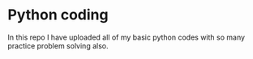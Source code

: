 # Python coding

In this repo I have uploaded all of my basic python codes with so many practice problem solving also.
